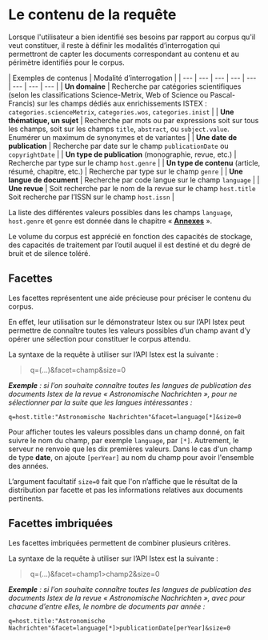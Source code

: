 # Le contenu de la requête

Lorsque l'utilisateur a bien identifié ses besoins par rapport au corpus qu'il veut constituer, il reste à définir les modalités d’interrogation qui permettront de capter les documents correspondant au contenu et au périmètre identifiés pour le corpus.

| Exemples de contenus | Modalité d’interrogation |
| --- | --- | --- | --- | --- | --- | --- | --- |
| **Un domaine** | Recherche par catégories scientifiques \(selon les classifications Science-Metrix, Web of Science ou Pascal-Francis\) sur les champs dédiés aux enrichissements ISTEX : `categories.scienceMetrix`, `categories.wos`, `categories.inist` |
| **Une thématique, un sujet** | Recherche par mots ou par expressions soit sur tous les champs, soit sur les champs `title`, `abstract`, ou `subject.value`. Enumérer un maximum de synonymes et de variantes |
| **Une date de publication** | Recherche par date sur le champ `publicationDate` ou `copyrightDate` |
| **Un type de publication** \(monographie, revue, etc.\) | Recherche par type sur le champ `host.genre` |
| **Un type de contenu** \(article, résumé, chapitre, etc.\) | Recherche par type sur le champ `genre` |
| **Une langue de document** | Recherche par code langue sur le champ `language` |
| **Une revue** | Soit recherche par le nom de la revue sur le champ `host.title` Soit recherche par l’ISSN sur le champ `host.issn` |

 La liste des différentes valeurs possibles dans les champs `language`, `host.genre` et `genre` est donnée dans le chapitre « [**Annexes**](../annexes/) ».

Le volume du corpus est apprécié en fonction des capacités de stockage, des capacités de traitement par l’outil auquel il est destiné et du degré de bruit et de silence toléré.

## **Facettes**

Les facettes représentent une aide précieuse pour préciser le contenu du corpus.

En effet, leur utilisation sur le démonstrateur Istex ou sur l’API Istex peut permettre de connaître toutes les valeurs possibles d’un champ avant d’y opérer une sélection pour constituer le corpus attendu.

La syntaxe de la requête à utiliser sur l’API Istex est la suivante :

> ​ q=\(...\)&facet=champ&size=0

_​**Exemple** : si l’on souhaite connaître toutes les langues de publication des documents Istex de la revue « Astronomische Nachrichten », pour ne sélectionner par la suite que les langues intéressantes :_

```text
q=host.title:"Astronomische Nachrichten"&facet=language[*]&size=0
```

Pour afficher toutes les valeurs possibles dans un champ donné, on fait suivre le nom du champ, par exemple `language`, par `[*]`. Autrement, le serveur ne renvoie que les dix premières valeurs. Dans le cas d'un champ de type **date**, on ajoute `[perYear]` au nom du champ pour avoir l'ensemble des années.

L’argument facultatif `size=0` fait que l'on n’affiche que le résultat de la distribution par facette et pas les informations relatives aux documents pertinents.

## **Facettes imbriquées**

Les facettes imbriquées permettent de combiner plusieurs critères.

La syntaxe de la requête à utiliser sur l’API Istex est la suivante :

> ​ q=\(...\)&facet=champ1&gt;champ2&size=0

_​**Exemple** : si l’on souhaite connaître toutes les langues de publication des documents Istex de la revue « Astronomische Nachrichten », avec pour chacune d’entre elles, le nombre de documents par année :_

```text
q=host.title:"Astronomische Nachrichten"&facet=language[*]>publicationDate[perYear]&size=0
```

